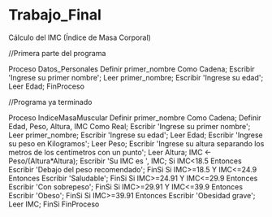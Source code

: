 # Trabajo_Final
Cálculo del IMC (Índice de Masa Corporal)

//Primera parte del programa

Proceso Datos_Personales
Definir primer_nombre Como Cadena;
Escribir 'Ingrese su primer nombre';
Leer primer_nombre;
Escribir 'Ingrese su edad';
Leer Edad;
FinProceso

//Programa ya terminado

Proceso IndiceMasaMuscular
Definir primer_nombre Como Cadena;
Definir Edad, Peso, Altura, IMC Como Real;
Escribir 'Ingrese su primer nombre';
Leer primer_nombre;
Escribir 'Ingrese su edad';
Leer Edad;
Escribir 'Ingrese su peso en Kilogramos';
Leer Peso;
Escribir 'Ingrese su altura separando los metros de los centímetros con un punto';
Leer Altura;
IMC <- Peso/(Altura*Altura);
Escribir 'Su IMC es ', IMC;
Si IMC<18.5 Entonces
Escribir 'Debajo del peso recomendado';
FinSi
Si IMC>=18.5 Y IMC<=24.9 Entonces
Escribir 'Saludable';
FinSi
Si IMC>=24.91 Y IMC<=29.9 Entonces
Escribir 'Con sobrepeso';
FinSi
Si IMC>=29.91 Y IMC<=39.9 Entonces
Escribir 'Obeso';
FinSi
Si IMC>=39.91 Entonces
Escribir 'Obesidad grave';
Leer IMC;
FinSi
FinProceso
